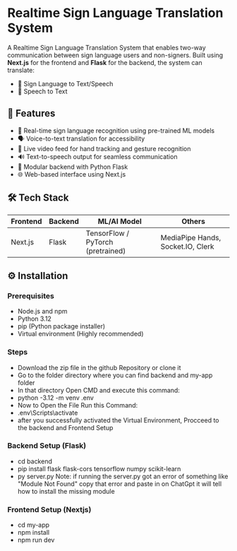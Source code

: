 # Realtime Sign Language Translation System

A Realtime Sign Language Translation System that enables two-way communication between sign language users and non-signers. Built using **Next.js** for the frontend and **Flask** for the backend, the system can translate:
- 🧠 Sign Language to Text/Speech
- 🎤 Speech to Text

## 🌟 Features

- 🔁 Real-time sign language recognition using pre-trained ML models
- 🗣 Voice-to-text translation for accessibility
- 🎥 Live video feed for hand tracking and gesture recognition
- 🔊 Text-to-speech output for seamless communication
- 🧩 Modular backend with Python Flask
- 🌐 Web-based interface using Next.js

## 🛠 Tech Stack

| Frontend | Backend | ML/AI Model | Others |
|----------|---------|-------------|--------|
| Next.js | Flask   | TensorFlow / PyTorch (pretrained) | MediaPipe Hands, Socket.IO, Clerk |


## ⚙️ Installation

### Prerequisites
- Node.js and npm
- Python 3.12
- pip (Python package installer)
- Virtual environment (Highly recommended)

### Steps
- Download the zip file in the github Repository or clone it
- Go to the folder directory where you can find backend and my-app folder
- In that directory Open CMD and execute this command:
- python -3.12 -m venv .env
- Now to Open the File Run this Command:
- .env\Scripts\activate
- after you successfully activated the Virtual Environment, Procceed to the backend and Frontend Setup

###  Backend Setup (Flask)
- cd backend
- pip install flask flask-cors tensorflow numpy scikit-learn
- py server.py
Note: if running the server.py got an error of something like "Module Not Found" copy that error and paste in on ChatGpt it will tell how to install the missing module

###  Frontend Setup (Nextjs)
- cd my-app
- npm install
- npm run dev
